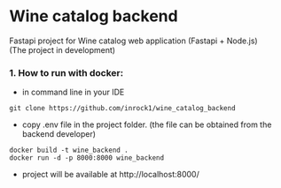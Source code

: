 # Wine catalog backend
Fastapi project for Wine catalog web application (Fastapi + Node.js)  
(The project in development)
### 1. How to run with docker:
- in command line in your IDE
```
git clone https://github.com/inrock1/wine_catalog_backend
```
- copy .env file in the project folder. (the file can be obtained from the backend developer)
```
docker build -t wine_backend .
docker run -d -p 8000:8000 wine_backend
```
- project will be available at http://localhost:8000/
